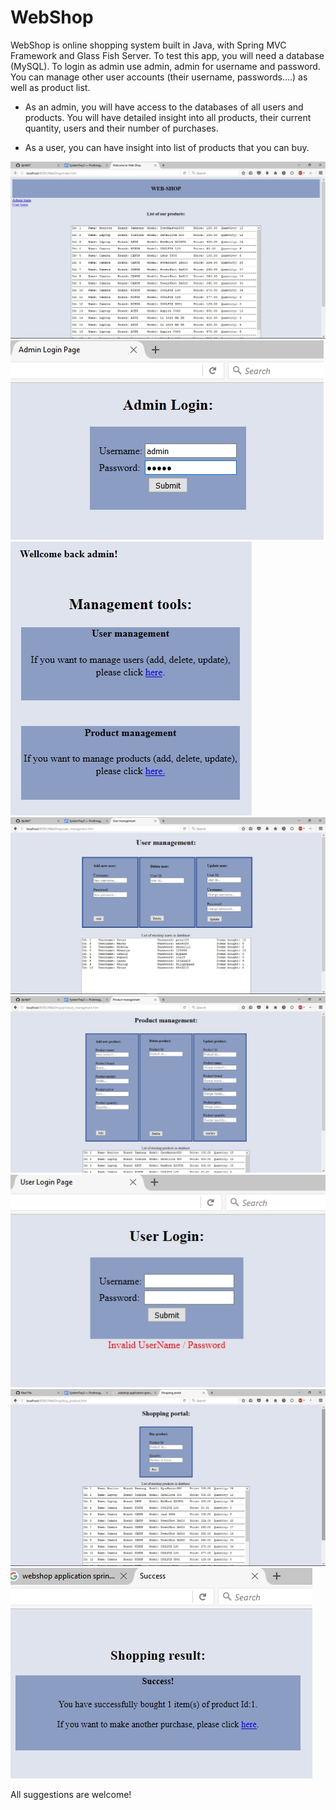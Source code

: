 # WebShop
WebShop is online shopping system built in Java, with Spring MVC Framework and Glass Fish Server. To test this app, you will need a database (MySQL).
To login as admin use admin, admin for username and password. You can manage other user accounts (their username, passwords....) as well as product list.
* As an admin, you will have access to the databases of all users and products. You will have detailed insight into all products, their current quantity, users and their number of purchases.

* As a user, you can have insight into list of products that you can buy.

![WebShopScreen1](pics/webshop1.jpg)
![WebShopScreen2](pics/webshop2.jpg)
![WebShopScreen3](pics/webshop3.jpg)
![WebShopScreen4](pics/webshop4.jpg)
![WebShopScreen5](pics/webshop5.jpg)
![WebShopScreenuser](pics/webshop22.jpg)
![WebShopScreenuser1](pics/webshop6.jpg)
![WebShopScreenuser2](pics/webshop7.jpg)

All suggestions are welcome!
